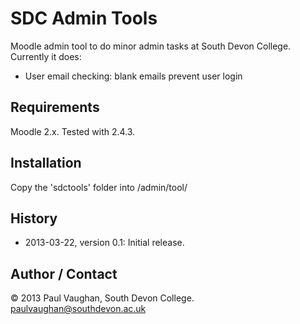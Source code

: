 # SDC Admin Tools

Moodle admin tool to do minor admin tasks at South Devon College. Currently it does:

* User email checking: blank emails prevent user login

## Requirements

Moodle 2.x.  Tested with 2.4.3. 

## Installation

Copy the 'sdctools' folder into /admin/tool/

## History

* 2013-03-22, version 0.1:    Initial release.

## Author / Contact

&copy; 2013 Paul Vaughan, South Devon College. paulvaughan@southdevon.ac.uk